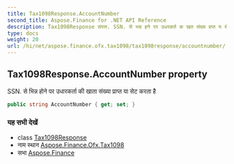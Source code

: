 ```yaml
---
title: Tax1098Response.AccountNumber
second_title: Aspose.Finance for .NET API Reference
description: Tax1098Response संपत्त. SSN. से भन्न हने पर उधरकर्त क खत संख्य प्रप्त य सेट करत है
type: docs
weight: 20
url: /hi/net/aspose.finance.ofx.tax1098/tax1098response/accountnumber/
---
```

## Tax1098Response.AccountNumber property

SSN. से भिन्न होने पर उधारकर्ता की खाता संख्या प्राप्त या सेट करता है

```csharp
public string AccountNumber { get; set; }
```

### यह सभी देखें

* class [Tax1098Response](../)
* नाम स्थान [Aspose.Finance.Ofx.Tax1098](../../tax1098response/)
* सभा [Aspose.Finance](../../../)


